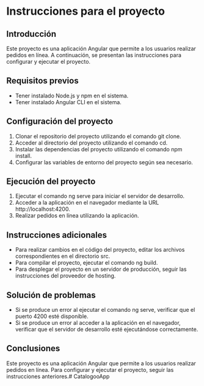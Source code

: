 # Instrucciones para el proyecto

## Introducción

Este proyecto es una aplicación Angular que permite a los usuarios realizar pedidos en línea. A continuación, se presentan las instrucciones para configurar y ejecutar el proyecto.

## Requisitos previos

* Tener instalado Node.js y npm en el sistema.
* Tener instalado Angular CLI en el sistema.

## Configuración del proyecto

1. Clonar el repositorio del proyecto utilizando el comando git clone.
2. Acceder al directorio del proyecto utilizando el comando cd.
3. Instalar las dependencias del proyecto utilizando el comando npm install.
4. Configurar las variables de entorno del proyecto según sea necesario.

## Ejecución del proyecto

1. Ejecutar el comando ng serve para iniciar el servidor de desarrollo.
2. Acceder a la aplicación en el navegador mediante la URL http://localhost:4200.
3. Realizar pedidos en línea utilizando la aplicación.

## Instrucciones adicionales

* Para realizar cambios en el código del proyecto, editar los archivos correspondientes en el directorio src.
* Para compilar el proyecto, ejecutar el comando ng build.
* Para desplegar el proyecto en un servidor de producción, seguir las instrucciones del proveedor de hosting.

## Solución de problemas

* Si se produce un error al ejecutar el comando ng serve, verificar que el puerto 4200 esté disponible.
* Si se produce un error al acceder a la aplicación en el navegador, verificar que el servidor de desarrollo esté ejecutándose correctamente.

## Conclusiones

Este proyecto es una aplicación Angular que permite a los usuarios realizar pedidos en línea. Para configurar y ejecutar el proyecto, seguir las instrucciones anteriores.#   C a t a l o g o o A p p  
 